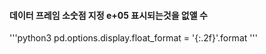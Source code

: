 #### 데이터 프레임 소숫점 지정   e+05 표시되는것을 없앨 수 
'''python3
pd.options.display.float_format = '{:.2f}'.format
'''
